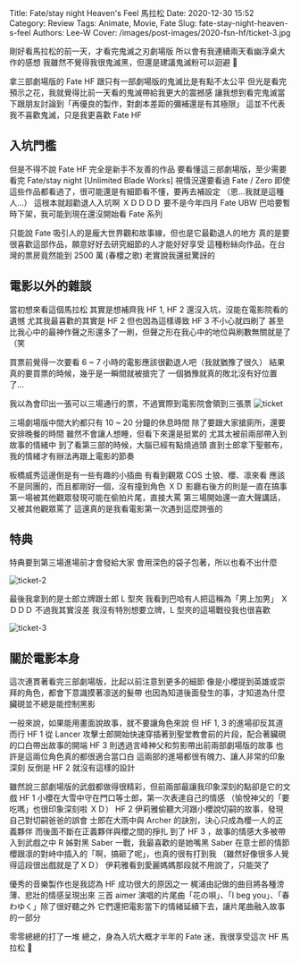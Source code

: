 Title: Fate/stay night Heaven's Feel 馬拉松
Date: 2020-12-30 15:52
Category: Review
Tags: Animate, Movie, Fate
Slug: fate-stay-night-heaven-s-feel
Authors: Lee-W
Cover: /images/post-images/2020-fsn-hf/ticket-3.jpg

剛好看馬拉松的前一天，才看完鬼滅之刃劇場版
所以會有我連續兩天看幽浮桌大作的感想
我雖然不覺得我很鬼滅黑，但還是建議鬼滅粉可以迴避 🤫

<!--more-->

拿三部劇場版的 Fate HF 跟只有一部劇場版的鬼滅比是有點不太公平
但光是看完預示之花，我就覺得比前一天看的鬼滅帶給我更大的震撼感
讓我想到看完鬼滅當下跟朋友討論到「再優良的製作，對劇本差距的彌補還是有其極限」
這並不代表我不喜歡鬼滅，只是我更喜歡 Fate HF

## 入坑門檻
但是不得不說 Fate HF 完全是新手不友善的作品
要看懂這三部劇場版，至少需要看完 Fate/stay night [Unlimited Blade Works]
視情況還要看過 Fate / Zero
即使這些作品都看過了，很可能還是有細節看不懂，要再去補設定
（恩...我就是這種人...）
這根本就超勸退人入坑啊 ＸＤＤＤＤ
要不是今年四月 Fate UBW 巴哈要暫時下架，我可能到現在還沒開始看 Fate 系列

只能說 Fate 吸引人的是龐大世界觀和故事線，但也是它最勸退人的地方
真的是要很喜歡這部作品，願意好好去研究細節的人才能好好享受
這種粉絲向作品，在台灣的票房竟然能到 2500 萬 (春櫻之歌)
老實說我還挺驚訝的

## 電影以外的雜談
當初想來看這個馬拉松
其實是想補齊我 HF 1, HF 2 還沒入坑，沒能在電影院看的遺憾
尤其我最喜歡的其實是 HF 2
但也因為這樣導致 HF 3 不小心就四刷了
甚至比我心中的最神作聲之形還多了一刷，但聲之形在我心中的地位與刷數無關就是了 （笑

買票前覺得一次要看 6 ~ 7 小時的電影應該很勸退人吧（我就猶豫了很久）
結果真的要買票的時候，幾乎是一瞬間就被搶完了
一個猶豫就真的敗北沒有好位置了...

我以為會印出一張可以三場通行的票，不過實際到電影院會領到三張票
![ticket]({static}/images/post-images/2020-fsn-hf/ticket.jpg)

三場劇場版中間大約都只有 10 ~ 20 分鐘的休息時間
除了要跟大家搶廁所，還要安排晚餐的時間
雖然不會讓人想睡，但看下來還是挺累的
尤其太被前兩部帶入到故事的情緒中
到了看第三部的時候，大腦已經有點燒過頭
直到士郎拿下聖骸布，我的情緒才有辦法再跟上電影的節奏

板橋威秀這邊倒是有一些有趣的小插曲
有看到觀眾 COS 士狼、櫻、凛來看
應該不是同團的，而且都剛好一個，沒有撞到角色 ＸＤ
影廳右後方的則是一直在搞事
第一場被其他觀眾發現可能在偷拍片尾，直接大罵
第三場開始還一直大聲講話，又被其他觀眾罵了
這還真的是我看電影第一次遇到這麼誇張的

## 特典
特典要到第三場進場前才會發給大家
會用深色的袋子包著，所以也看不出什麼

![ticket-2]({static}/images/post-images/2020-fsn-hf/ticket-2.jpg)

最後我拿到的是士郎立牌跟士郎 L 型夾
我看到巴哈有人把這稱為「男上加男」 ＸＤＤＤ
不過我其實沒差
我沒有特別想要立牌，L 型夾的這場戰役我也很喜歡

![ticket-3]({static}/images/post-images/2020-fsn-hf/ticket-3.jpg)

## 關於電影本身
這次連貫著看完三部劇場版，比起以前注意到更多的細節
像是小櫻提到英雄或崇拜的角色，都會下意識摸著凛送的髮帶
也因為知道後面發生的事，才知道為什麼臟硯並不總是能控制黑影

一般來說，如果能用畫面說故事，就不要讓角色來說
但 HF 1, 3 的進場卻反其道而行
HF 1 從 Lancer 攻擊士郎開始快速穿插著到聖堂教會前的片段，配合著臟硯的口白帶出故事的開端
HF 3 則透過言峰神父和剪影帶出前兩部劇場版的故事
也許是這兩位角色真的都很適合當口白
這兩部的進場都很有魄力、讓人非常的印象深刻
反倒是 HF 2 就沒有這樣的設計

雖然說三部劇場版的武戲都做得很精彩，但前兩部最讓我印象深刻的點卻是它的文戲
HF 1 小櫻在大雪中守在門口等士郎，第一次表達自己的情感
（愉悅神父的「要吃嗎」也很印象深刻啦 ＸＤ）
HF 2 伊莉雅偷聽大河跟小櫻說切嗣的故事，發現自己對切嗣爸爸的誤會
士郎在大雨中與 Archer 的訣別，決心只成為櫻一人的正義夥伴
而後面不斷在正義夥伴與櫻之間的掙扎
到了 HF 3 ，故事的情感大多被帶入到武戲之中
R 姊對黑 Saber 一戰，我最喜歡的是她嘴黑 Saber 在意士郎的情節
櫻跟凛的對峙中插入的「啊，搞砸了呢」，也真的很有打到我
（雖然好像很多人覺得這段很出戲就是了ＸＤ）
伊莉雅看到愛麗媽媽那段就不用說了，只能哭了

優秀的音樂製作也是我認為 HF 成功很大的原因之一
梶浦由記做的曲目將各種滂薄、悲壯的情感呈現出來
三首 aimer 演唱的片尾曲「花の唄」、「I beg you」、「春わゆく」除了很好聽之外
它們還把電影當下的情緒延續下去，讓片尾曲融入故事的一部分

零零總總的打了一堆
總之，身為入坑大概才半年的 Fate 迷，我很享受這次 HF 馬拉松 🤩
